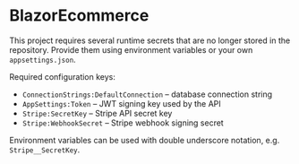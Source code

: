 # BlazorEcommerce

This project requires several runtime secrets that are no longer stored in the repository. Provide them using environment variables or your own `appsettings.json`.

Required configuration keys:

- `ConnectionStrings:DefaultConnection` – database connection string
- `AppSettings:Token` – JWT signing key used by the API
- `Stripe:SecretKey` – Stripe API secret key
- `Stripe:WebhookSecret` – Stripe webhook signing secret

Environment variables can be used with double underscore notation, e.g. `Stripe__SecretKey`.

